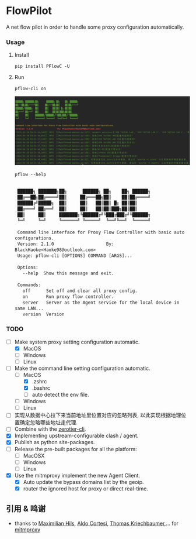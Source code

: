 # FlowPilot

A net flow pilot in order to handle some proxy configuration automatically.

### Usage

1. Install
    ```shell
    pip install PFlowC -U
    ```
2. Run
    ```shell
    pflow-cli on
    ```
   ![](assets/cm_screenshot.png)
    ```shell
    pflow --help
    ```
   ```

    ██████╗ ███████╗██╗      ██████╗ ██╗    ██╗ ██████╗
    ██╔══██╗██╔════╝██║     ██╔═══██╗██║    ██║██╔════╝
    ██████╔╝█████╗  ██║     ██║   ██║██║ █╗ ██║██║
    ██╔═══╝ ██╔══╝  ██║     ██║   ██║██║███╗██║██║
    ██║     ██║     ███████╗╚██████╔╝╚███╔███╔╝╚██████╗
    ╚═╝     ╚═╝     ╚══════╝ ╚═════╝  ╚══╝╚══╝  ╚═════╝

    Command line interface for Proxy Flow Controller with basic auto configurations.
    Version: 2.1.0                    By: BlackHaoke<Haoke98@outlook.com>
    Usage: pflow-cli [OPTIONS] COMMAND [ARGS]...

    Options:
      --help  Show this message and exit.

    Commands:
      off      Set off and clear all proxy config.
      on       Run proxy flow controller.
      server   Server as the Agent service for the local device in same LAN...
      version  Version

   ```

### TODO

* [ ] Make system proxy setting configuration automatic.
    * [x] MacOS
    * [ ] Windows
    * [ ] Linux
* [ ] Make the command line setting configuration automatic.
    * [ ] MacOS
        * [x] .zshrc
        * [x] .bashrc
        * [ ] auto detect the env file.
    * [ ] Windows
    * [ ] Linux
* [ ] 实现从数据中心拉下来当前地址里位置对应的忽略列表, 以此实现根据地理位置确定忽略哪些地址走代理.
* [ ] Combine with the [zerotier-cli](https://github.com/zerotier/ZeroTierOne).
* [x] Implementing upstream-configurable clash / agent.
* [x] Publish as python site-packages.
* [ ] Release the pre-built packages for all the platform:
    * [ ] MacOSX
    * [ ] Windows
    * [ ] Linux
* [x] Use the mitmproxy implement the new Agent Client.
  * [X] Auto update the bypass domains list by the geoip.
  * [x] router the ignored host for proxy or direct real-time. 

## 引用 & 鸣谢

* thanks to [
  Maximilian Hils](https://github.com/mhils), [Aldo Cortesi](https://github.com/cortesi), [Thomas Kriechbaumer](https://github.com/Kriechi),...
  for [mitmproxy](https://github.com/mitmproxy/mitmproxy)